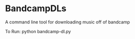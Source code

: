 # BandcampDLs
A command line tool for downloading music off of bandcamp

To Run:
python bandcamp-dl.py
